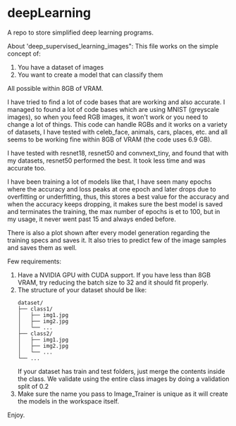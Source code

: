# deepLearning
A repo to store simplified deep learning programs.

About 'deep_supervised_learning_images":
This file works on the simple concept of:
1) You have a dataset of images
2) You want to create a model that can classify them

All possible within 8GB of VRAM.

I have tried to find a lot of code bases that are working and also accurate. I managed to found a lot of code bases which are using MNIST (greyscale images), so when you feed RGB images, it won't work or you need to change a lot of things. This code can handle RGBs and it works on a variety of datasets, I have tested with celeb_face, animals, cars, places, etc. and all seems to be working fine within 8GB of VRAM (the code uses 6.9 GB).

I have tested with resnet18, resnet50 and convnext_tiny, and found that with my datasets, resnet50 performed the best. It took less time and was accurate too.

I have been training a lot of models like that, I have seen many epochs where the accuracy and loss peaks at one epoch and later drops due to overfitting or underfitting, thus, this stores a best value for the accuracy and when the accuracy keeps dropping, it makes sure the best model is saved and terminates the training, the max number of epochs is et to 100, but in my usage, it never went past 15 and always ended before.

There is also a plot shown after every model generation regarding the training specs and saves it. It also tries to predict few of the image samples and saves them as well.

Few requirements:
1) Have a NVIDIA GPU with CUDA support. If you have less than 8GB VRAM, try reducing the batch size to 32 and it should fit properly.
2) The structure of your dataset should be like:
    ```
    dataset/
    ├── class1/
    │   ├── img1.jpg
    │   ├── img2.jpg
    │   └── ...
    ├── class2/
    │   ├── img1.jpg
    │   ├── img2.jpg
    │   └── ...
    └── ...
    ```
    If your dataset has train and test folders, just merge the contents inside the class. We validate using the entire class images by doing a validation split of 0.2
3) Make sure the name you pass to Image_Trainer is unique as it will create the models in the workspace itself.

Enjoy.
